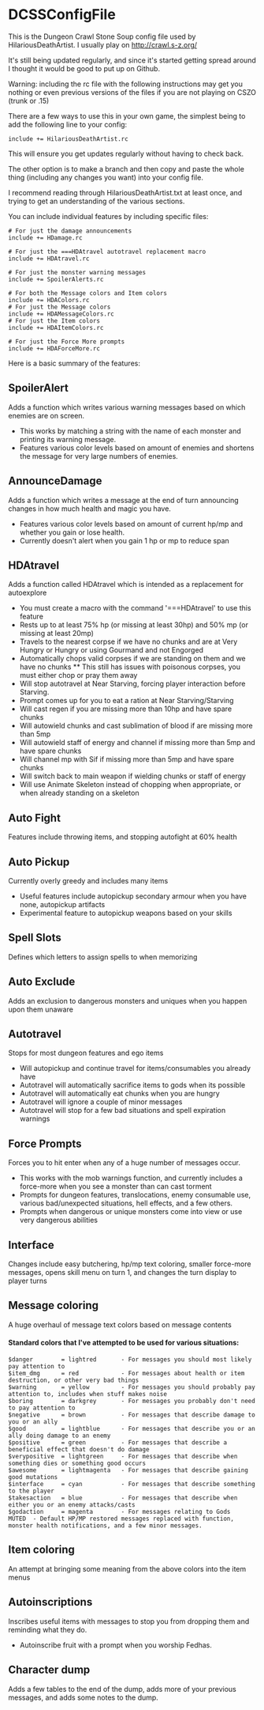 DCSSConfigFile
==============

This is the Dungeon Crawl Stone Soup config file used by HilariousDeathArtist. I usually play on http://crawl.s-z.org/

It's still being updated regularly, and since it's started getting spread around I thought it would be good to put up on Github.

Warning: including the rc file with the following instructions may get you nothing or even previous versions of the files if you are not playing on CSZO (trunk or .15)

There are a few ways to use this in your own game, the simplest being to add the following line to your config:

    include += HilariousDeathArtist.rc

This will ensure you get updates regularly without having to check back.

The other option is to make a branch and then copy and paste the whole thing (including any changes you want) into your config file.

I recommend reading through HilariousDeathArtist.txt at least once, and trying to get an understanding of the various sections.

You can include individual features by including specific files:

    # For just the damage announcements
    include += HDamage.rc

    # For just the ===HDAtravel autotravel replacement macro
    include += HDAtravel.rc

    # For just the monster warning messages
    include += SpoilerAlerts.rc

    # For both the Message colors and Item colors
    include += HDAColors.rc
    # For just the Message colors
    include += HDAMessageColors.rc
    # For just the Item colors
    include += HDAItemColors.rc

    # For just the Force More prompts
    include += HDAForceMore.rc

Here is a basic summary of the features:

## SpoilerAlert
Adds a function which writes various warning messages based on which enemies are on screen.
* This works by matching a string with the name of each monster and printing its warning message.
* Features various color levels based on amount of enemies and shortens the message for very large numbers of enemies.

## AnnounceDamage
Adds a function which writes a message at the end of turn announcing changes in how much health and magic you have.
* Features various color levels based on amount of current hp/mp and whether you gain or lose health.
* Currently doesn't alert when you gain 1 hp or mp to reduce span

## HDAtravel
Adds a function called HDAtravel which is intended as a replacement for autoexplore
* You must create a macro with the command '===HDAtravel' to use this feature
* Rests up to at least 75% hp (or missing at least 30hp) and 50% mp (or missing at least 20mp)
* Travels to the nearest corpse if we have no chunks and are at Very Hungry or Hungry or using Gourmand and not Engorged
* Automatically chops valid corpses if we are standing on them and we have no chunks
** This still has issues with poisonous corpses, you must either chop or pray them away
* Will stop autotravel at Near Starving, forcing player interaction before Starving.
* Prompt comes up for you to eat a ration at Near Starving/Starving
* Will cast regen if you are missing more than 10hp and have spare chunks
* Will autowield chunks and cast sublimation of blood if are missing more than 5mp
* Will autowield staff of energy and channel if missing more than 5mp and have spare chunks
* Will channel mp with Sif if missing more than 5mp and have spare chunks
* Will switch back to main weapon if wielding chunks or staff of energy
* Will use Animate Skeleton instead of chopping when appropriate, or when already standing on a skeleton

## Auto Fight
Features include throwing items, and stopping autofight at 60% health

## Auto Pickup
Currently overly greedy and includes many items
* Useful features include autopickup secondary armour when you have none, autopickup artifacts
* Experimental feature to autopickup weapons based on your skills

## Spell Slots
Defines which letters to assign spells to when memorizing

## Auto Exclude
Adds an exclusion to dangerous monsters and uniques when you happen upon them unaware

## Autotravel
Stops for most dungeon features and ego items
* Will autopickup and continue travel for items/consumables you already have
* Autotravel will automatically sacrifice items to gods when its possible
* Autotravel will automatically eat chunks when you are hungry
* Autotravel will ignore a couple of minor messages
* Autotravel will stop for a few bad situations and spell expiration warnings

## Force Prompts
Forces you to hit enter when any of a huge number of messages occur.
* This works with the mob warnings function, and currently includes a force-more when you see a monster than can cast torment
* Prompts for dungeon features, translocations, enemy consumable use, various bad/unexpected situations, hell effects, and a few others.
* Prompts when dangerous or unique monsters come into view or use very dangerous abilities

## Interface
Changes include easy butchering, hp/mp text coloring, smaller force-more messages, opens skill menu on turn 1, and changes the turn display to player turns

## Message coloring
A huge overhaul of message text colors based on message contents

#### Standard colors that I've attempted to be used for various situations:
    $danger        = lightred       - For messages you should most likely pay attention to
    $item_dmg      = red            - For messages about health or item destruction, or other very bad things
    $warning       = yellow         - For messages you should probably pay attention to, includes when stuff makes noise
    $boring        = darkgrey       - For messages you probably don't need to pay attention to
    $negative      = brown          - For messages that describe damage to you or an ally
    $good          = lightblue      - For messages that describe you or an ally doing damage to an enemy
    $positive      = green          - For messages that describe a beneficial effect that doesn't do damage
    $verypositive  = lightgreen     - For messages that describe when something dies or something good occurs
    $awesome       = lightmagenta   - For messages that describe gaining good mutations
    $interface     = cyan           - For messages that describe something to the player
    $takesaction   = blue           - For messages that describe when either you or an enemy attacks/casts
    $godaction     = magenta        - For messages relating to Gods
    MUTED  - Default HP/MP restored messages replaced with function, monster health notifications, and a few minor messages.

## Item coloring
An attempt at bringing some meaning from the above colors into the item menus

## Autoinscriptions
Inscribes useful items with messages to stop you from dropping them and reminding what they do.
* Autoinscribe fruit with a prompt when you worship Fedhas.

## Character dump
Adds a few tables to the end of the dump, adds more of your previous messages, and adds some notes to the dump.
